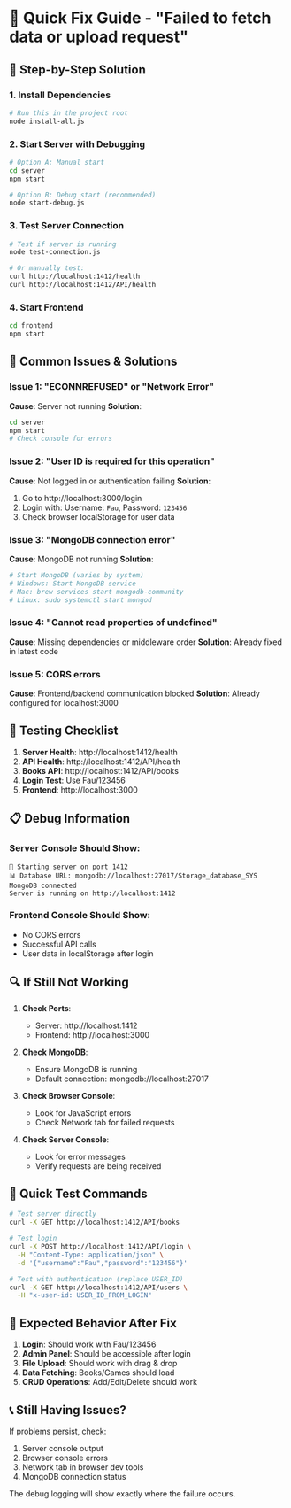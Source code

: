 # 🚨 Quick Fix Guide - "Failed to fetch data or upload request"

## 🔧 Step-by-Step Solution

### 1. **Install Dependencies**
```bash
# Run this in the project root
node install-all.js
```

### 2. **Start Server with Debugging**
```bash
# Option A: Manual start
cd server
npm start

# Option B: Debug start (recommended)
node start-debug.js
```

### 3. **Test Server Connection**
```bash
# Test if server is running
node test-connection.js

# Or manually test:
curl http://localhost:1412/health
curl http://localhost:1412/API/health
```

### 4. **Start Frontend**
```bash
cd frontend
npm start
```

## 🐛 Common Issues & Solutions

### Issue 1: "ECONNREFUSED" or "Network Error"
**Cause**: Server not running
**Solution**: 
```bash
cd server
npm start
# Check console for errors
```

### Issue 2: "User ID is required for this operation"
**Cause**: Not logged in or authentication failing
**Solution**:
1. Go to http://localhost:3000/login
2. Login with: Username: `Fau`, Password: `123456`
3. Check browser localStorage for user data

### Issue 3: "MongoDB connection error"
**Cause**: MongoDB not running
**Solution**:
```bash
# Start MongoDB (varies by system)
# Windows: Start MongoDB service
# Mac: brew services start mongodb-community
# Linux: sudo systemctl start mongod
```

### Issue 4: "Cannot read properties of undefined"
**Cause**: Missing dependencies or middleware order
**Solution**: Already fixed in latest code

### Issue 5: CORS errors
**Cause**: Frontend/backend communication blocked
**Solution**: Already configured for localhost:3000

## 🧪 Testing Checklist

1. **Server Health**: http://localhost:1412/health
2. **API Health**: http://localhost:1412/API/health
3. **Books API**: http://localhost:1412/API/books
4. **Login Test**: Use Fau/123456
5. **Frontend**: http://localhost:3000

## 📋 Debug Information

### Server Console Should Show:
```
🚀 Starting server on port 1412
📊 Database URL: mongodb://localhost:27017/Storage_database_SYS
MongoDB connected
Server is running on http://localhost:1412
```

### Frontend Console Should Show:
- No CORS errors
- Successful API calls
- User data in localStorage after login

## 🔍 If Still Not Working

1. **Check Ports**:
   - Server: http://localhost:1412
   - Frontend: http://localhost:3000

2. **Check MongoDB**:
   - Ensure MongoDB is running
   - Default connection: mongodb://localhost:27017

3. **Check Browser Console**:
   - Look for JavaScript errors
   - Check Network tab for failed requests

4. **Check Server Console**:
   - Look for error messages
   - Verify requests are being received

## 🎯 Quick Test Commands

```bash
# Test server directly
curl -X GET http://localhost:1412/API/books

# Test login
curl -X POST http://localhost:1412/API/login \
  -H "Content-Type: application/json" \
  -d '{"username":"Fau","password":"123456"}'

# Test with authentication (replace USER_ID)
curl -X GET http://localhost:1412/API/users \
  -H "x-user-id: USER_ID_FROM_LOGIN"
```

## 🚀 Expected Behavior After Fix

1. **Login**: Should work with Fau/123456
2. **Admin Panel**: Should be accessible after login
3. **File Upload**: Should work with drag & drop
4. **Data Fetching**: Books/Games should load
5. **CRUD Operations**: Add/Edit/Delete should work

## 📞 Still Having Issues?

If problems persist, check:
1. Server console output
2. Browser console errors
3. Network tab in browser dev tools
4. MongoDB connection status

The debug logging will show exactly where the failure occurs.